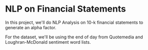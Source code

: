 # NLP on Financial Statements
In this project, we'll do NLP Analysis on 10-k financial statements to generate an alpha factor.

For the dataset, we'll be using the end of day from Quotemedia and Loughran-McDonald sentiment word lists.
